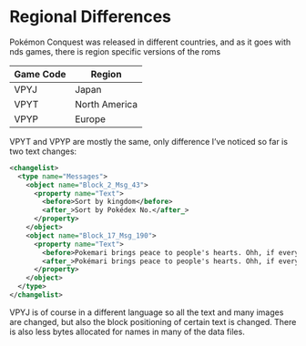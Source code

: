 # Regional Differences

Pokémon Conquest was released in different countries, and as it goes with nds games, there is region specific versions of the roms

| Game Code | Region        |
| --------- | ------------- |
| VPYJ      | Japan         |
| VPYT      | North America |
| VPYP      | Europe        |


VPYT and VPYP are mostly the same, only difference I’ve noticed so far is two text changes:

```xml  hl_lines="5 6 11 12" title="Difference between NA (before), and EU (after)"
<changelist>
  <type name="Messages">
    <object name="Block_2_Msg_43">
      <property name="Text">
        <before>Sort by kingdom</before>
        <after_>Sort by Pokédex No.</after_>
      </property>
    </object>
    <object name="Block_17_Msg_190">
      <property name="Text">
        <before>Pokemari brings peace to people's hearts. Ohh, if everyone played it, the world would be a much better place!</before>
        <after_>Pokémari brings peace to people's hearts. Ohh, if everyone played it, the world would be a much better place!</after_>
      </property>
    </object>
  </type>
</changelist>
```

VPYJ is of course in a different language so all the text and many images are changed, but also the block positioning of certain text is changed.
There is also less bytes allocated for names in many of the data files.


